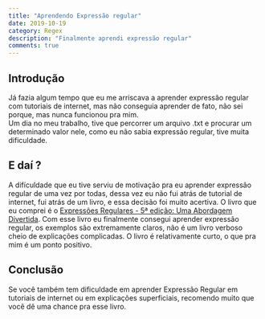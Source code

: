 ```yaml
---
title: "Aprendendo Expressão regular"
date: 2019-10-19
category: Regex
description: "Finalmente aprendi expressão regular"
comments: true
---
```

## Introdução
Já fazia algum tempo que eu me arriscava a aprender expressão regular com tutoriais de internet, mas não conseguia aprender de fato, não sei porque, mas nunca funcionou pra mim.  
Um dia no meu trabalho, tive que percorrer um arquivo .txt e procurar um determinado valor nele, como eu não sabia expressão regular, tive muita dificuldade.

## E daí ?
A difículdade que eu tive serviu de motivação pra eu aprender expressão regular de uma vez por todas, dessa vez eu não fui atrás de tutorial de internet, fui atrás de um livro, e essa decisão foi muito acertiva.
O livro que eu comprei é o [Expressões Regulares - 5ª edição: Uma Abordagem Divertida](https://www.amazon.com.br/Express%C3%B5es-Regulares-edi%C3%A7%C3%A3o-Abordagem-Divertida-ebook/dp/B01BPK1W46). Com esse livro eu finalmente consegui aprender expressão regular, os exemplos são extremamente claros, não é um livro verboso cheio de explicações complicadas. O livro é relativamente curto, o que pra mim é um ponto positivo.

## Conclusão
Se você também tem dificuldade em aprender Expressão Regular em tutoriais de internet ou em explicações superficiais, recomendo muito que você dê uma chance pra esse livro.